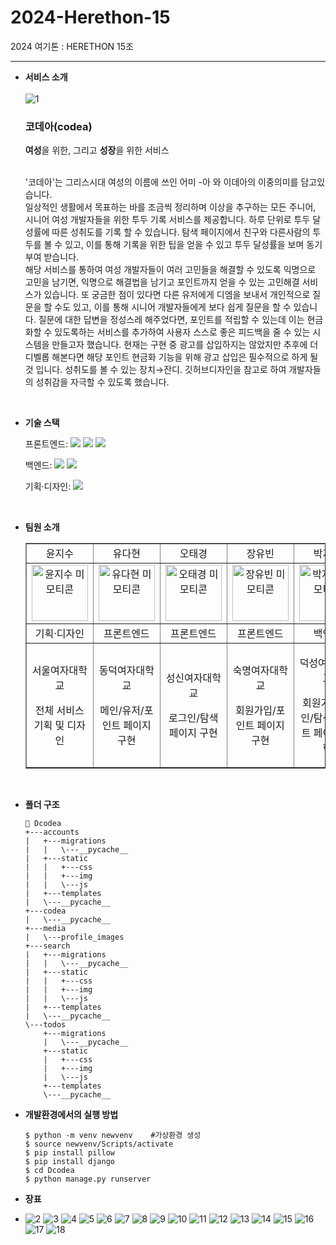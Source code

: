 # 2024-Herethon-15

2024 여기톤 : HERETHON 15조

<hr/>

- **서비스 소개** <br/><br/>
  ![1](https://github.com/user-attachments/assets/7367b974-da88-465e-a1a9-22d2a8010e24) 
  <h3>코데아(codea)</h3> <strong>여성</strong>을 위한, 그리고 <strong>성장</strong>을 위한 서비스 <br/><br/>
  

  '코데아'는 그리스시대 여성의 이름에 쓰인 어미 -아 와 이데아의 이중의미를 담고있습니다.<br/>
  일상적인 생활에서 목표하는 바를 조금씩 정리하며 이상을 추구하는 모든 주니어, 시니어 여성 개발자들을 위한 투두 기록 서비스를 제공합니다.
  하루 단위로 투두 달성률에 따른 성취도를 기록 할 수 있습니다.
  탐색 페이지에서 친구와 다른사람의 투두를 볼 수 있고, 이를 통해 기록을 위한 팁을 얻을 수 있고 투두 달성률을 보며 동기부여 받습니다.<br/>
  해당 서비스를 통하여 여성 개발자들이 여러 고민들을 해결할 수 있도록 익명으로 고민을 남기면, 익명으로 해결법을 남기고 포인트까지 얻을 수 있는 고민해결 서비스가 있습니다.
  또 궁금한 점이 있다면 다른 유저에게 디엠을 보내서 개인적으로 질문을 할 수도 있고, 이를 통해 시니어 개발자들에게 보다 쉽게 질문을 할 수 있습니다.
  질문에 대한 답변을 정성스레 해주었다면, 포인트를 적립할 수 있는데 이는 현금화할 수 있도록하는 서비스를 추가하여 사용자 스스로 좋은 피드백을 줄 수 있는 시스템을 만들고자 했습니다.
  현재는 구현 중 광고를 삽입하지는 않았지만 추후에 더 디벨롭 해본다면 해당 포인트 현금화 기능을 위해 광고 삽입은 필수적으로 하게 될 것 입니다.
  성취도를 볼 수 있는 장치→잔디. 깃허브디자인을 참고로 하여 개발자들의 성취감을 자극할 수 있도록 했습니다.
<br/>

- **기술 스택**

  <span>프론트엔드: </span> <img src="https://img.shields.io/badge/html-E34F26?style=for-the-badge&logo=html5&logoColor=white"> <img src="https://img.shields.io/badge/css-1572B6?style=for-the-badge&logo=css3&logoColor=white"> <img src="https://img.shields.io/badge/javascript-F7DF1E?style=for-the-badge&logo=javascript&logoColor=black">

  <span>백엔드: </span><img src="https://img.shields.io/badge/python-3776AB?style=for-the-badge&logo=python&logoColor=white"> <img src="https://img.shields.io/badge/django-092E20?style=for-the-badge&logo=Django&logoColor=white">

  <span>기획·디자인: </span> <img src="https://img.shields.io/badge/figma-F24E1E?style=for-the-badge&logo=figma&logoColor=white">

<br/>
 
- **팀원 소개**
  <table border="" cellspacing="0" cellpadding="0" width="100%">
  <tr width="100%">
  <td  align="center">윤지수</a></td>
  <td  align="center">유다현</a></td>
  <td  align="center">오태경</a></td>
  <td  align="center">장유빈</a></td>
  <td  align="center">박지예</a></td>
  <td  align="center">김민솔</a></td>
  </tr>
  <tr width="100%">
  <td  align="center"><a href="https://imgbb.com/"><img src="https://i.ibb.co/ZL2hc87/image.png" alt="윤지수 미모티콘" border="0" width="90px"></a></td>
  <td  align="center"><a href="https://imgbb.com/"><img src="https://i.ibb.co/S6c8DVn/image.png" alt="유다현 미모티콘" border="0" width="90px"></a></td>
  <td  align="center"><a href="https://imgbb.com/"><img src="https://i.ibb.co/FnLDjZJ/image.png" alt="오태경 미모티콘" border="0" width="90px"></a></td>
    <td  align="center"><a href="https://imgbb.com/"><img src="https://i.ibb.co/TtFqGPG/image.png" alt="장유빈 미모티콘" border="0" width="90px"></a></td>
  <td  align="center"><a href="https://imgbb.com/"><img src="https://i.ibb.co/C2bXSzc/image.png" alt="박지예 미모티콘" border="0" width="90px"></a></td>
  <td  align="center"><a href="https://imgbb.com/"><img src="https://i.ibb.co/KzmwpDG/image.png" alt="김민솔 미모티콘" border="0" width="90px"></a></td>
  </tr>
  <tr width="100%">
  <td  align="center">기획·디자인</td>
  <td  align="center">프론트엔드</td>
  <td  align="center">프론트엔드</td>
  <td  align="center">프론트엔드</td>
  <td  align="center">백엔드</td>
  <td  align="center">백엔드</td>
  </tr>
      <tr width="100%">
          <td  align="center"><p>서울여자대학교</p><p>전체 서비스 기획 및 디자인</p></td>
           <td  align="center"><p>동덕여자대학교</p><p>메인/유저/포인트 페이지 구현</p></td>
            <td  align="center"><p>성신여자대학교</p><p>로그인/탐색 페이지 구현</p></td>
            <td  align="center"><p>숙명여자대학교</p><p>회원가입/포인트 페이지 구현</p></td>
            <td  align="center"><p>덕성여자대학교</p><p>회원가입/메인/탐색/포인트 페이지 구현</p></td>
            <td  align="center"><p>이화여자대학교</p><p>로그인/메인/탐색/URL, html 연결</p></td>
     </tr>
  </table>
<br/>

- **폴더 구조**

  ```
  📂 Dcodea
  +---accounts
  |   +---migrations
  |   |   \---__pycache__
  |   +---static
  |   |   +---css
  |   |   +---img
  |   |   \---js
  |   +---templates
  |   \---__pycache__
  +---codea
  |   \---__pycache__
  +---media
  |   \---profile_images
  +---search
  |   +---migrations
  |   |   \---__pycache__
  |   +---static
  |   |   +---css
  |   |   +---img
  |   |   \---js
  |   +---templates
  |   \---__pycache__
  \---todos
      +---migrations
      |   \---__pycache__
      +---static
      |   +---css
      |   +---img
      |   \---js
      +---templates
      \---__pycache__
  ```

- **개발환경에서의 실행 방법**
  
  ```
  $ python -m venv newvenv    #가상환경 생성
  $ source newvenv/Scripts/activate
  $ pip install pillow
  $ pip install django
  $ cd Dcodea
  $ python manage.py runserver
  ```

- **장표**
- 
  ![2](https://github.com/user-attachments/assets/40aa87e1-9450-4e00-a935-807feea47d2b)
  ![3](https://github.com/user-attachments/assets/69085069-d4c7-4e44-ad68-1e7ba591463f)
  ![4](https://github.com/user-attachments/assets/ab53ed63-fcd6-4087-b391-8b841b3d7d4d)
  ![5](https://github.com/user-attachments/assets/f996b483-9492-4d43-937e-dbbe45261296)
  ![6](https://github.com/user-attachments/assets/2607654f-080f-490c-a2e5-2ce3efe14327)
  ![7](https://github.com/user-attachments/assets/49f84810-e377-4e77-9912-19a4a7b90ebb)
  ![8](https://github.com/user-attachments/assets/5124df78-c661-4a0d-ad84-a869d79b74e3)
  ![9](https://github.com/user-attachments/assets/371086ac-10e4-40b1-8839-fbe394036fe3)
  ![10](https://github.com/user-attachments/assets/a704fac3-a394-4011-b312-1527480b9e55)
  ![11](https://github.com/user-attachments/assets/f002acef-8f97-4b51-b496-31023fbf3b4d)
  ![12](https://github.com/user-attachments/assets/3564ad0f-5667-4b43-a907-3910247094aa)
  ![13](https://github.com/user-attachments/assets/c91b538a-b8f3-4c34-8326-a46ffd3a1da1)
  ![14](https://github.com/user-attachments/assets/3a6cd367-b21b-4360-a4d9-7f7ac23c6489)
  ![15](https://github.com/user-attachments/assets/e4147e2d-7783-475b-92c7-18566f9c47c2)
  ![16](https://github.com/user-attachments/assets/d9e89a30-6aa9-4372-93d2-4197d6dd339e)
  ![17](https://github.com/user-attachments/assets/3f30596e-2ea6-4f85-83d4-800912ceb7b2)
  ![18](https://github.com/user-attachments/assets/ffd98237-a9a6-4001-96a5-eee169f220be)




















